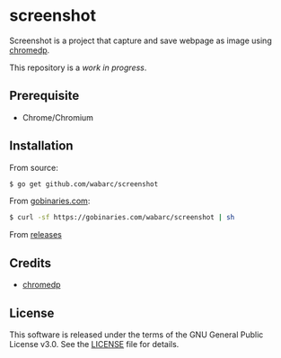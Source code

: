 # screenshot

Screenshot is a project that capture and save webpage as image using [chromedp](https://github.com/chromedp/chromedp).

This repository is a *work in progress*.

## Prerequisite

- Chrome/Chromium

## Installation

From source:

```sh
$ go get github.com/wabarc/screenshot
```

From [gobinaries.com](https://gobinaries.com):

```sh
$ curl -sf https://gobinaries.com/wabarc/screenshot | sh
```

From [releases](https://github.com/wabarc/screenshot/releases)

## Credits

- [chromedp](https://github.com/chromedp)

## License

This software is released under the terms of the GNU General Public License v3.0. See the [LICENSE](https://github.com/wabarc/screenshot/blob/main/LICENSE) file for details.
